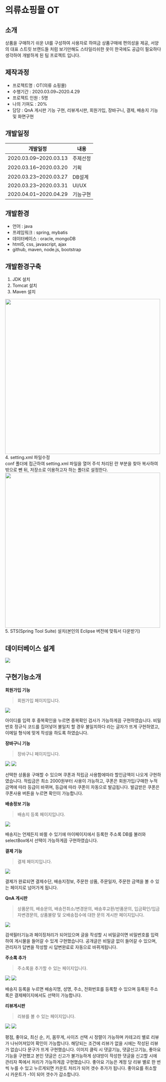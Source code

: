 # 의류쇼핑몰 OT
## 소개
상품을 구매하기 쉬운 UI를 구성하여 사용자로 하여금 상품구매에 편의성을 제공, 서양의 대표 스트릿 브랜드들 처럼 보기만해도 스타일리쉬한 옷이 한국에도 공급이 필요하다 생각하여 개발하게 된 팀 프로젝트 입니다.

## 제작과정
* 프로젝트명 : OT(의류 쇼핑몰)
* 수행기간 : 2020.03.09~2020.4.29
* 프로젝트 인원 : 5명
* 나의 기여도 : 20%
* 담당 : QnA 게시판 기능 구현, 리뷰게시판, 회원가입, 장바구니, 결제, 배송지 기능 및 화면구현

## 개발일정
|개발일정|내용|
|------|---|
|2020.03.09~2020.03.13|주제선정|
|2020.03.16~2020.03.20|기획|
|2020.03.23~2020.03.27|DB설계|
|2020.03.23~2020.03.31|UI/UX|
|2020.04.01~2020.04.29|기능구현|

## 개발환경
* 언어 : java
* 프레임워크 : spring, mybatis
* 데이터베이스 : oracle, mongoDB
* html5, css, javascript, ajax
* github, maven, node.js, bootstrap

## 개발환경구축
1. JDK 설치
2. Tomcat 설치
3. Maven 설치
  <img src="https://user-images.githubusercontent.com/52619813/81411488-6171aa00-917d-11ea-868f-7e9a6fef4d4d.PNG" width="500">
<br>
4. setting.xml 파일수정
<br>
      conf 폴더에 접근하여 setting.xml 파일을 열어 주석 처리된 <localRepository>란 부분을 찾아 복사하여 밖으로 뺀 뒤,
      저장소로 이용하고자 하는 폴더로 설정한다.
  <img src="https://user-images.githubusercontent.com/52619813/81413151-ecec3a80-917f-11ea-9d07-d7688bd61c41.PNG" width="500">
5. STS(Spring Tool Suite) 설치(본인의 Eclipse 버전에 맞춰서 다운받기)
 
## 데이터베이스 설계
<img src ="https://user-images.githubusercontent.com/52619813/81494605-21c5d200-92e5-11ea-90d5-fa67bb180af9.png">


## 구현기능소개
**회원가입 기능**
> 회원가입 페이지입니다.
<img src="https://user-images.githubusercontent.com/52619813/81494770-4a020080-92e6-11ea-9bd8-2f38be33c57a.PNG">

아이디를 입력 후 중복확인을 누르면 중복확인 검사가 가능하게끔 구현하였습니다. 비밀번호 정규식 코드를 집어넣어 불일치 할 경우 불일치하다 라는 글자가 뜨게 구현하였고, 이메일 형식에 맞게 작성을 하도록 하였습니다.


**장바구니 기능**
> 장바구니 페이지입니다.
<img src="https://user-images.githubusercontent.com/52619813/81495579-38bbf280-92ec-11ea-8c3a-227d1af44cd6.PNG">
<img src="https://user-images.githubusercontent.com/52619813/81495631-9f411080-92ec-11ea-9c64-85bdb6eade18.PNG">

선택한 상품을 구매할 수 있으며 쿠폰과 적립금 사용함에따라 할인금액이 나오게 구현하였습니다. 적립금은 최소 2000원부터 사용이 가능하고, 쿠폰은 회원가입/구매한 누적 금액에 따라 등급이 바뀌며, 등급에 따라 쿠폰이 자동으로 발급됩니다. 발급받은 쿠폰은 쿠폰사용 버튼을 누르면 확인이 가능합니다.

**배송정보 기능**
> 배송지 등록 페이지입니다.
<img src="https://user-images.githubusercontent.com/52619813/81495702-18406800-92ed-11ea-9b55-93227f98c07f.PNG">

배송지는 언제든지 바뀔 수 있기에 마이페이지에서 등록한 주소록 DB를 불러와 selectBox에서 선택이 가능하게끔 구현하였습니다.

**결제 기능**
> 결제 페이지입니다.
<img src="https://user-images.githubusercontent.com/52619813/81495908-ba148480-92ee-11ea-912b-2e662a312b76.PNG">

결제가 완료되면 결제수단, 배송지정보, 주문한 상품, 주문일자, 주문한 금액을 볼 수 있는 페이지로 넘어가게 됩니다.

**QnA 게시판**
> 상품문의, 배송문의, 배송전취소/변경문의, 배송후교환/반품문의, 입금확인/입금자변경문의, 상품불량 및 오배송접수에 대한 문의 게시판 페이지입니다.
<img src="https://user-images.githubusercontent.com/52619813/81496130-3cea0f00-92f0-11ea-8b43-f5e90cd2ba41.PNG">

검색필터기능과 페이징처리가 되어있으며 글을 작성할 시 비밀글이면 비밀번호를 입력하여 게시물을 들어갈 수 있게 구현했습니다.
공개글은 비밀글 없이 들어갈 수 있으며, 관리자가 답변을 작성할 시 답변완료로 자동으로 바뀌게됩니다.

**주소록 추가**
> 주소록을 추가할 수 있는 페이지입니다.
<img src="https://user-images.githubusercontent.com/52619813/81496171-9f430f80-92f0-11ea-928b-1625cbd05d01.PNG">
<img src="https://user-images.githubusercontent.com/52619813/81496198-c7cb0980-92f0-11ea-885f-d62cce10df03.PNG">

배송지 등록을 누르면 배송지명, 성명, 주소, 전화번호를 등록할 수 있으며 등록된 주소록은 결제페이지에서도 선택이 가능합니다.

**리뷰게시판**
> 리뷰를 볼 수 있는 페이지입니다.
<img src="https://user-images.githubusercontent.com/52619813/81496512-0feb2b80-92f3-11ea-9c18-084af3649ad4.PNG">
<img src="https://user-images.githubusercontent.com/52619813/81496767-0236a580-92f5-11ea-8861-8aa4816e59a8.PNG">

평점, 좋아요, 최신 순, 키, 몸무게, 사이즈 선택 시 정렬이 가능하며 카테고리 별로 리뷰가 나뉘어져있어 확인이 가능합니다.
해당되는 조건에 리뷰가 없을 시에는 작성된 리뷰가 없습니다 문구가 뜨게 구현했습니다.
이미지 클릭 시 댓글기능, 댓글신고기능, 좋아요 기능을 구현했고 본인 댓글은 신고가 불가능하게 상대방이 작성한 댓글을 신고할 시에 관리자 쪽에서 처리가 가능하게끔 구현했습니다. 좋아요 기능은 계정 당 리뷰 별로 한 번씩 누를 수 있고 누르게되면 카운트 처리가 되어 갯수 추가가 됩니다. 좋아요를 취소할 시 카운트가 -1이 되어 갯수가 감소합니다.

